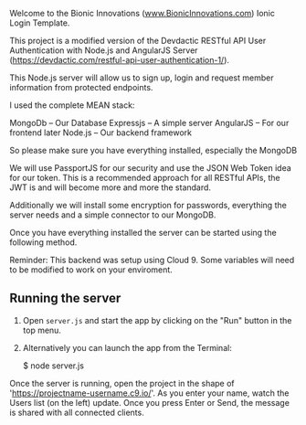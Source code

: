 
Welcome to the Bionic Innovations (www.BionicInnovations.com) Ionic Login Template.

This project is a modified version of the Devdactic RESTful API User Authentication with Node.js and AngularJS Server (https://devdactic.com/restful-api-user-authentication-1/).

This Node.js server will allow us to sign up, login and request member information from protected endpoints. 

I used the complete MEAN stack:

MongoDb – Our Database
Expressjs – A simple server
AngularJS – For our frontend later
Node.js – Our backend framework

So please make sure you have everything installed, especially the MongoDB

We will use PassportJS for our security and use the JSON Web Token idea for our token. This is a recommended approach for all RESTful APIs, the JWT is and will become more and more the standard.

Additionally we will install some encryption for passwords, everything the server needs and a simple connector to our MongoDB.

Once you have everything installed the server can be started using the following method.

Reminder: This backend was setup using Cloud 9. Some variables will need to be modified to work on your enviroment.

## Running the server

1) Open `server.js` and start the app by clicking on the "Run" button in the top menu.

2) Alternatively you can launch the app from the Terminal:

    $ node server.js

Once the server is running, open the project in the shape of 'https://projectname-username.c9.io/'. As you enter your name, watch the Users list (on the left) update. Once you press Enter or Send, the message is shared with all connected clients.
